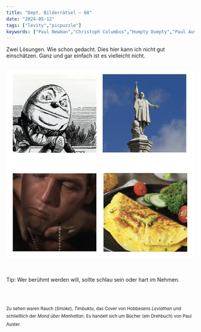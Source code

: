 ```yaml
---
title: "Dept. Bilderrätsel – 68"
date: "2024-05-12"
tags: ["levity","picpuzzle"]
keywords: ["Paul Newman","Christoph Columbus","Humpty Dumpty","Paul Auster"]
---
```

Zwei Lösungen. Wie schon gedacht. Dies hier kann ich nicht gut einschätzen. Ganz und gar einfach ist es vielleicht nicht.


<br/>

<img  src="/assets/img/picpuzzle68.webp" alt="Bilderrätsel68">

<br/>
<br/>
<br/>

Tip: Wer berühmt werden will, sollte schlau sein oder hart im Nehmen.

<br/>
<br/>

<sup>Zu sehen waren Rauch (<i>Smoke</i>), <i>Timbuktu</i>, das Cover von Hobbesens <i>Leviathan</i> und schließlich der <i>Mond über Manhattan</i>. Es handelt sich um Bücher (ein Drehbuch) von Paul Auster.
<sup>